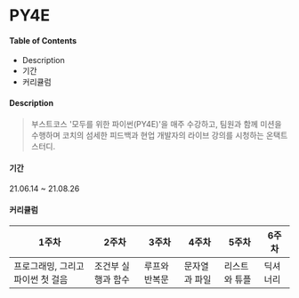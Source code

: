 # PY4E

#### Table of Contents
- Description
- 기간
- 커리큘럼
#### Description
> 부스트코스 '모두를 위한 파이썬(PY4E)'을 매주 수강하고, 팀원과 함께 미션을 수행하며 코치의 섬세한 피드백과 현업 개발자의 라이브 강의를 시청하는 온택트 스터디.
#### 기간
21.06.14 ~ 21.08.26
#### 커리큘럼

|1주차|2주차|3주차|4주차|5주차|6주차|
|--|--|--|--|--|--|
|프로그래밍, 그리고 파이썬 첫 걸음|조건부 실행과 함수|루프와 반복문|문자열과 파일|리스트와 튜플|딕셔너리|



